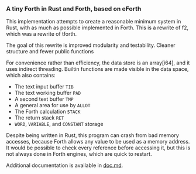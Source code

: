 ### A tiny Forth in Rust and Forth, based on eForth

This implementation attempts to create a reasonable minimum system in Rust, with as much as possible implemented in Forth.
This is a rewrite of f2, which was a rewrite of tforth.

The goal of this rewrite is improved modularity and testability. Cleaner structure and fewer public functions

For convenience rather than efficiency, the data store is an array[i64], and it uses indirect threading.
Builtin functions are made visible in the data space, which also contains:
- The text input buffer `TIB`
- The text working buffer `PAD`
- A second text buffer `TMP`
- A general area for use by `ALLOT`
- The Forth calculation `STACK`
- The return stack `RET`
- `WORD`, `VARIABLE`, and `CONSTANT` storage

Despite being written in Rust, this program can crash from bad memory accesses, because Forth allows any value to be used as a memory address. It would be possible to check every reference before accessing it, but this is not always done in Forth engines, which are quick to restart.

Additional documentation is available in [doc.md](https://github.com/timbarnes/f3/tree/main/src/doc.md).

